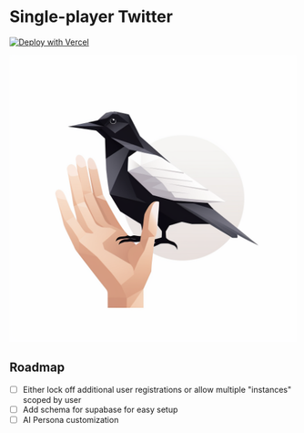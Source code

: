 # Single-player Twitter

[![Deploy with Vercel](https://vercel.com/button)](https://vercel.com/new/clone?repository-url=https%3A%2F%2Fgithub.com%2Fjhsu%2Fsingleplayer-twitter&env=OPENAI_API_KEY,SUPABASE_URL,SUPABASE_SERVICE_KEY,NEXT_PUBLIC_SUPABASE_URL,NEXT_PUBLIC_SUPABASE_ANON_KEY&envDescription=API%20keys%20and%20supabase%20connection%20info%20needed%20to%20run%20the%20application&envLink=https%3A%2F%2Fgithub.com%2Fjhsu%2Fsingleplayer-twitter%23readme&project-name=singleplayer-twitter&repository-name=singleplayer-twitter&demo-title=Singleplayer%20Twitter&demo-description=deployed%20version&demo-url=https%3A%2F%2Fsingleplayer-twitter.vercel.app)

![img](./public/singleplayer-tweets.png)


## Roadmap

- [ ] Either lock off additional user registrations or allow multiple "instances" scoped by user
- [ ] Add schema for supabase for easy setup
- [ ] AI Persona customization
